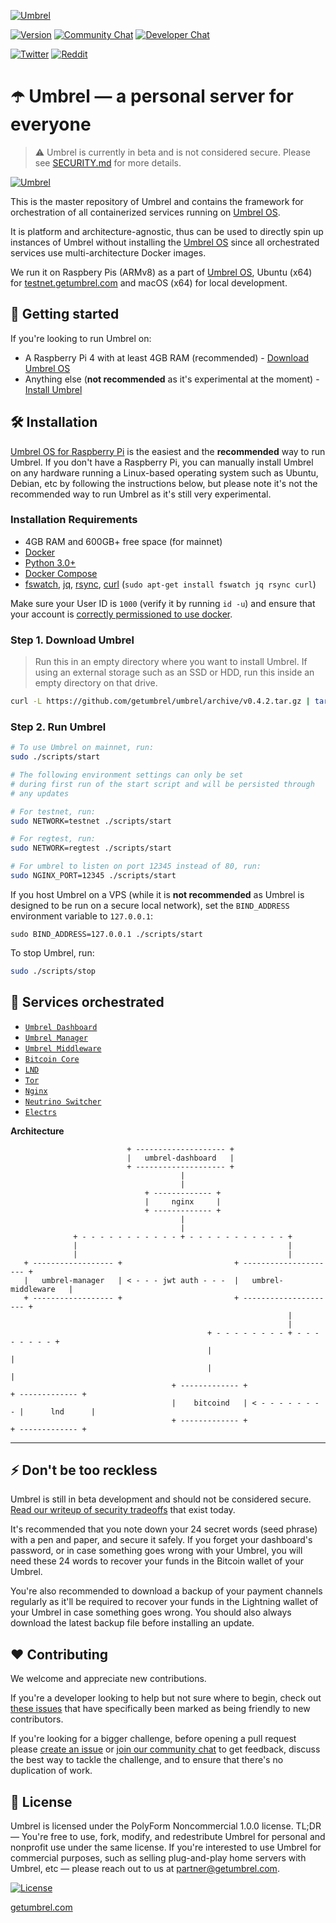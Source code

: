 [![Umbrel](https://static.getumbrel.com/github/github-banner-umbrel.svg)](https://github.com/getumbrel/umbrel)

[![Version](https://img.shields.io/github/v/release/getumbrel/umbrel?color=%235351FB&label=version)](https://github.com/getumbrel/umbrel/releases)
[![Community Chat](https://img.shields.io/badge/community%20chat-telegram-%235351FB)](https://t.me/getumbrel)
[![Developer Chat](https://img.shields.io/badge/dev%20chat-keybase-%235351FB)](https://keybase.io/team/getumbrel)

[![Twitter](https://img.shields.io/twitter/follow/getumbrel?style=social)](https://twitter.com/getumbrel)
[![Reddit](https://img.shields.io/reddit/subreddit-subscribers/getumbrel?label=Subscribe%20%2Fr%2Fgetumbrel&style=social)](https://reddit.com/r/getumbrel)

# ☂️ Umbrel — a personal server for everyone
> ⚠️ Umbrel is currently in beta and is not considered secure. Please see [SECURITY.md](SECURITY.md) for more details.

[![Umbrel](https://static.getumbrel.com/github/umbrel-github-hero.png)](https://getumbrel.com)

This is the master repository of Umbrel and contains the framework for orchestration of all containerized services running on [Umbrel OS](https://github.com/getumbrel/umbrel-os).

It is platform and architecture-agnostic, thus can be used to directly spin up instances of Umbrel without installing the [Umbrel OS](https://github.com/getumbrel/umbrel-os) since all orchestrated services use multi-architecture Docker images.

We run it on Raspbery Pis (ARMv8) as a part of [Umbrel OS](https://github.com/getumbrel/umbrel-os), Ubuntu (x64) for [testnet.getumbrel.com](https://testnet.getumbrel.com) and macOS (x64) for local development.

## 🚀 Getting started

If you're looking to run Umbrel on:

- A Raspberry Pi 4 with at least 4GB RAM (recommended) - [Download Umbrel OS](https://github.com/getumbrel/umbrel-os)
- Anything else (**not recommended** as it's experimental at the moment) - [Install Umbrel](#-installation)

## 🛠 Installation

[Umbrel OS for Raspberry Pi](https://github.com/getumbrel/umbrel-os) is the easiest and the **recommended** way to run Umbrel. If you don't have a Raspberry Pi, you can manually install Umbrel on any hardware running a Linux-based operating system such as Ubuntu, Debian, etc by following the instructions below, but please note it's not the recommended way to run Umbrel as it's still very experimental.

### Installation Requirements

- 4GB RAM and 600GB+ free space (for mainnet)
- [Docker](https://docs.docker.com/engine/install)
- [Python 3.0+](https://www.python.org/downloads)
- [Docker Compose](https://docs.docker.com/compose/install)
- [fswatch](https://emcrisostomo.github.io/fswatch/), [jq](https://stedolan.github.io/jq/), [rsync](https://linuxize.com/post/how-to-use-rsync-for-local-and-remote-data-transfer-and-synchronization/#installing-rsync), [curl](https://curl.haxx.se/docs/install.html) (`sudo apt-get install fswatch jq rsync curl`)

Make sure your User ID is `1000` (verify it by running `id -u`) and ensure that your account is [correctly permissioned to use docker](https://docs.docker.com/engine/install/linux-postinstall/#manage-docker-as-a-non-root-user).

### Step 1. Download Umbrel

> Run this in an empty directory where you want to install Umbrel. If using an external storage such as an SSD or HDD, run this inside an empty directory on that drive.

```bash
curl -L https://github.com/getumbrel/umbrel/archive/v0.4.2.tar.gz | tar -xz --strip-components=1
```

### Step 2. Run Umbrel

```bash
# To use Umbrel on mainnet, run:
sudo ./scripts/start

# The following environment settings can only be set
# during first run of the start script and will be persisted through
# any updates

# For testnet, run:
sudo NETWORK=testnet ./scripts/start

# For regtest, run:
sudo NETWORK=regtest ./scripts/start

# For umbrel to listen on port 12345 instead of 80, run:
sudo NGINX_PORT=12345 ./scripts/start
```

If you host Umbrel on a VPS (while it is **not recommended** as Umbrel is designed to be run on a secure local network), set the `BIND_ADDRESS` environment variable to `127.0.0.1`:
```
sudo BIND_ADDRESS=127.0.0.1 ./scripts/start
```

To stop Umbrel, run:

```bash
sudo ./scripts/stop
```

## 🎹 Services orchestrated

- [`Umbrel Dashboard`](https://github.com/getumbrel/umbrel-dashboard)
- [`Umbrel Manager`](https://github.com/getumbrel/umbrel-manager)
- [`Umbrel Middleware`](https://github.com/getumbrel/umbrel-middleware)
- [`Bitcoin Core`](https://github.com/getumbrel/docker-bitcoind)
- [`LND`](https://github.com/getumbrel/docker-lnd)
- [`Tor`](https://github.com/getumbrel/docker-tor)
- [`Nginx`](https://github.com/nginx/nginx)
- [`Neutrino Switcher`](https://github.com/lncm/docker-lnd-neutrino-switch)
- [`Electrs`](https://github.com/romanz/electrs)


**Architecture**

```
                          + -------------------- +
                          |   umbrel-dashboard   |
                          + -------------------- +
                                      |
                                      |
                              + ------------- +
                              |     nginx     |
                              + ------------- +
                                      |
                                      |
              + - - - - - - - - - - - + - - - - - - - - - - - +
              |                                               |
              |                                               |
   + ------------------ +                         + --------------------- +
   |   umbrel-manager   | < - - - jwt auth - - -  |   umbrel-middleware   |
   + ------------------ +                         + --------------------- +
                                                              |
                                                              |
                                            + - - - - - - - - + - - - - - - - - +
                                            |                                   |
                                            |                                   |
                                    + ------------- +                   + ------------- +
                                    |    bitcoind   | < - - - - - - - - |      lnd      |
                                    + ------------- +                   + ------------- +
```

---

## ⚡️ Don't be too reckless

Umbrel is still in beta development and should not be considered secure. [Read our writeup of security tradeoffs](https://github.com/getumbrel/umbrel/blob/master/SECURITY.md) that exist today.

It's recommended that you note down your 24 secret words (seed phrase) with a pen and paper, and secure it safely. If you forget your dashboard's password, or in case something goes wrong with your Umbrel, you will need these 24 words to recover your funds in the Bitcoin wallet of your Umbrel.

You're also recommended to download a backup of your payment channels regularly as it'll be required to recover your funds in the Lightning wallet of your Umbrel in case something goes wrong. You should also always download the latest backup file before installing an update.

## ❤️ Contributing

We welcome and appreciate new contributions.

If you're a developer looking to help but not sure where to begin, check out [these issues](https://github.com/getumbrel/umbrel/issues?q=is%3Aissue+is%3Aopen+label%3A%22good+first+issue%22) that have specifically been marked as being friendly to new contributors.

If you're looking for a bigger challenge, before opening a pull request please [create an issue](https://github.com/getumbrel/umbrel/issues/new/choose) or [join our community chat](https://t.me/getumbrel) to get feedback, discuss the best way to tackle the challenge, and to ensure that there's no duplication of work.

## 📜 License

Umbrel is licensed under the PolyForm Noncommercial 1.0.0 license. TL;DR — You're free to use, fork, modify, and redestribute Umbrel for personal and nonprofit use under the same license. If you're interested to use Umbrel for commercial purposes, such as selling plug-and-play home servers with Umbrel, etc — please reach out to us at partner@getumbrel.com.

[![License](https://img.shields.io/badge/license-PolyForm%20Noncommercial%201.0.0-%235351FB)](https://github.com/getumbrel/umbrel/blob/master/LICENSE.md)

[getumbrel.com](https://getumbrel.com)
